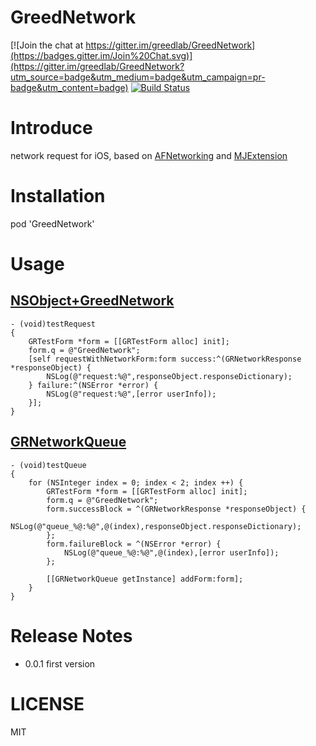 # GreedNetwork

[![Join the chat at https://gitter.im/greedlab/GreedNetwork](https://badges.gitter.im/Join%20Chat.svg)](https://gitter.im/greedlab/GreedNetwork?utm_source=badge&utm_medium=badge&utm_campaign=pr-badge&utm_content=badge) [![Build Status](https://travis-ci.org/greedlab/GreedNetwork.svg?branch=master)](https://travis-ci.org/greedlab/GreedNetwork)
# Introduce
network request for iOS, based on [AFNetworking](https://github.com/AFNetworking/AFNetworking) and [MJExtension](https://github.com/CoderMJLee/MJExtension)
# Installation
pod 'GreedNetwork'
# Usage
## [NSObject+GreedNetwork](https://github.com/greedlab/GreedNetwork/blob/master/GreedNetwork/NSObject%2BGreedNetwork.h)
``` objc
- (void)testRequest
{
    GRTestForm *form = [[GRTestForm alloc] init];
    form.q = @"GreedNetwork";
    [self requestWithNetworkForm:form success:^(GRNetworkResponse *responseObject) {
        NSLog(@"request:%@",responseObject.responseDictionary);
    } failure:^(NSError *error) {
        NSLog(@"request:%@",[error userInfo]);
    }];
}
```
## [GRNetworkQueue](https://github.com/greedlab/GreedNetwork/blob/master/GreedNetwork/GRNetworkQueue.h)
``` objc
- (void)testQueue
{
    for (NSInteger index = 0; index < 2; index ++) {
        GRTestForm *form = [[GRTestForm alloc] init];
        form.q = @"GreedNetwork";
        form.successBlock = ^(GRNetworkResponse *responseObject) {
            NSLog(@"queue_%@:%@",@(index),responseObject.responseDictionary);
        };
        form.failureBlock = ^(NSError *error) {
            NSLog(@"queue_%@:%@",@(index),[error userInfo]);
        };
        
        [[GRNetworkQueue getInstance] addForm:form];
    }
}
```
# Release Notes
* 0.0.1 first version

# LICENSE
MIT
